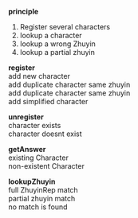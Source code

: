 **principle**  
1. Register several characters
2. lookup a character
3. lookup a wrong Zhuyin
4. lookup a partial zhuyin

**register**  
add new character  
add duplicate character same zhuyin  
add duplicate character same zhuyin  
add simplified character  

**unregister**  
character exists  
character doesnt exist  

**getAnswer**  
existing Character  
non-existent Character  

**lookupZhuyin**  
full ZhuyinRep match  
partial zhuyin match  
no match is found  
